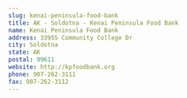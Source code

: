```yaml
---
slug: kenai-peninsula-food-bank
title: AK - Soldotna - Kenai Peninsula Food Bank
name: Kenai Peninsula Food Bank
address: 33955 Community College Dr
city: Soldotna
state: AK
postal: 99611
website: http://kpfoodbank.org
phone: 907-262-3111
fax: 907-262-3112
---
```

